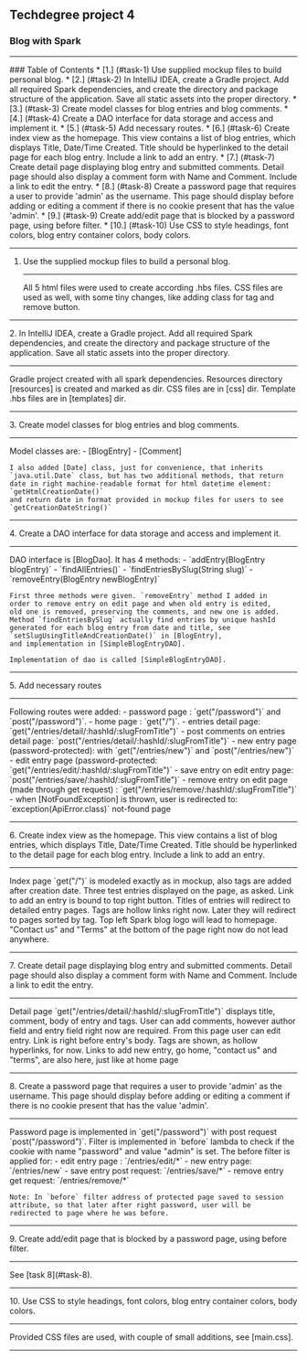 ## Techdegree project 4
### Blog with Spark
<hr>
### Table of Contents
* [1.] (#task-1) Use supplied mockup files to build personal blog.
* [2.] (#task-2) In IntelliJ IDEA, create a Gradle project. Add all 
        required Spark dependencies, and create the directory and package 
        structure of the application. Save all static assets into the 
        proper directory.
* [3.] (#task-3) Create model classes for blog entries and blog 
    comments.
* [4.] (#task-4) Create a DAO interface for data storage and access and 
    implement it.
* [5.] (#task-5) Add necessary routes.
* [6.] (#task-6) Create index view as the homepage. This view contains 
    a list of blog entries, which displays Title, Date/Time Created. 
    Title should be hyperlinked to the detail page for each blog entry. 
    Include a link to add an entry. 
* [7.] (#task-7) Create detail page displaying blog entry and submitted 
    comments. Detail page should also display a comment form with Name 
    and Comment. Include a link to edit the entry.
* [8.] (#task-8) Create a password page that requires a user to 
    provide 'admin' as the username. This page should display before 
    adding or editing a comment if there is no cookie present that has 
    the value 'admin'.
* [9.] (#task-9) Create add/edit page that is blocked by a password 
    page, using before filter.
* [10.] (#task-10) Use CSS to style headings, font colors, blog entry 
    container colors, body colors.
<hr>

[resources]:src/main/resources 
[templates]:src/main/resources/templates
[css]:src/main/resources/public/css 
[main.css]:src/main/resources/public/css/main.css 
[BlogEntry]:src/main/java/com/teamtreehouse/blog/model/BlogEntry.java 
[Comment]:src/main/java/com/teamtreehouse/blog/model/Comment.java 
[Date]:src/main/java/com/teamtreehouse/blog/model/Date.java 
[BlogDao]:src/main/java/com/teamtreehouse/blog/dao/BlogDao.java
[SimpleBlogEntryDAO]:src/main/java/com/teamtreehouse/blog/dao/SimpleBlogEntryDAO.java 
[NotFoundException]:src/main/java/com/teamtreehouse/blog/exception/NotFoundException.java 

1.  <a id="task-1"></a>
    Use the supplied mockup files to build a personal blog.
    <hr>
    All 5 html files were used to create according .hbs files. CSS files 
    are used as well, with some tiny changes, like adding class for tag 
    and remove button.
<hr>
2.  <a id="task-2"></a>
    In IntelliJ IDEA, create a Gradle project. Add all required Spark 
    dependencies, and create the directory and package structure of the 
    application. Save all static assets into the proper directory.
    <hr>
    Gradle project created with all spark dependencies. Resources
    directory [resources] is created and marked as dir. 
    CSS files are in [css] dir.
    Template .hbs files are in [templates] dir.
<hr>
3.  <a id="task-3"></a>
    Create model classes for blog entries and blog comments. 
    <hr>
    Model classes are:
    - [BlogEntry]
    - [Comment]
    
    I also added [Date] class, just for convenience, that inherits 
    `java.util.Date` class, but has two additional methods, that return
    date in right machine-readable format for html datetime element: 
    `getHtmlCreationDate()` 
    and return date in format provided in mockup files for users to see
    `getCreationDateString()`
<hr>
4.  <a id="task-4"></a>
    Create a DAO interface for data storage and access and implement it.
    <hr>
    DAO interface is [BlogDao]. 
    It has 4 methods:
    - `addEntry(BlogEntry blogEntry)`
    - `findAllEntries()`
    - `findEntriesBySlug(String slug)`
    - `removeEntry(BlogEntry newBlogEntry)`
    
    First three methods were given. `removeEntry` method I added in 
    order to remove entry on edit page and when old entry is edited,
    old one is removed, preserving the comments, and new one is added.
    Method `findEntriesBySlug` actually find entries by unique hashId
    generated for each blog entry from date and title, see 
    `setSlugUsingTitleAndCreationDate()` in [BlogEntry], 
    and implementation in [SimpleBlogEntryDAO]. 
    
    Implementation of dao is called [SimpleBlogEntryDAO]. 
<hr>
5.  <a id="task-5"></a> 
    Add necessary routes
    <hr>
    Following routes were added:
    - password page : `get("/password")` and `post("/password")`.
    - home page : `get("/")`.
    - entries detail page: `get("/entries/detail/:hashId/:slugFromTitle")`
    - post comments on entries detail page: 
        `post("/entries/detail/:hashId/:slugFromTitle")`
    - new entry page (password-protected): with `get("/entries/new")` 
        and `post("/entries/new")`
    - edit entry page (password-protected: 
    `get("/entries/edit/:hashId/:slugFromTitle")`
    - save entry on edit entry page: 
        `post("/entries/save/:hashId/:slugFromTitle")`
    - remove entry on edit page (made through get request) : 
        `get("/entries/remove/:hashId/:slugFromTitle")`
    - when [NotFoundException] is thrown, user is redirected to: 
        `exception(ApiError.class)` not-found page
<hr>
6.  <a id="task-6"></a>
    Create index view as the homepage. This view contains a list of 
    blog entries, which displays Title, Date/Time Created. Title should 
    be hyperlinked to the detail page for each blog entry. Include a 
    link to add an entry.
    <hr>
    Index page `get("/")` is modeled exactly as in mockup, also tags 
    are added after creation date. Three test entries displayed on the 
    page, as asked. Link to add an entry is bound to top right button. 
    Titles of entries will redirect to detailed entry pages. 
    Tags are hollow links right now. Later they will redirect to pages 
    sorted by tag. Top left Spark blog logo will lead to homepage.
    "Contact us" and "Terms" at the bottom of the page right now do not 
    lead anywhere.
<hr>
7. <a id="task-7"></a>
    Create detail page displaying blog entry and submitted comments. 
    Detail page should also display a comment form with Name and 
    Comment. Include a link to edit the entry.
    <hr>
    Detail page `get("/entries/detail/:hashId/:slugFromTitle")` displays
    title, comment, body of entry and tags. User can add comments, 
    however author field and entry field right now are required. From
    this page user can edit entry. Link is right before entry's body.
    Tags are shown, as hollow hyperlinks, for now. Links to add new
    entry, go home, "contact us" and "terms", are also here, just like 
    at home page
<hr>
8. <a id="task-8"></a>
    Create a password page that requires a user to provide 'admin' 
    as the username. This page should display before adding or 
    editing a comment if there is no cookie present that has the 
    value 'admin'.
    <hr>
    Password page is implemented in `get("/password")` with post
    request `post("/password")`. Filter is implemented in `before` 
    lambda to check if the cookie with name "password" and value 
    "admin" is set. The before filter is applied for:
    - edit entry page : `/entries/edit/*`
    - new entry page: `/entries/new`
    - save entry post request: `/entries/save/*`
    - remove entry get request: `/entries/remove/*`
    
    Note: In `before` filter address of protected page saved to session 
    attribute, so that later after right password, user will be 
    redirected to page where he was before.
<hr>
9.  <a id="task-9"></a>
    Create add/edit page that is blocked by a password page, 
    using before filter.
    <hr>
    See [task 8](#task-8).
<hr>
10. <a id="task-10"></a>
    Use CSS to style headings, font colors, blog entry container 
    colors, body colors.
    <hr>
    Provided CSS files are used, with couple of small additions, see
    [main.css].
<hr>
